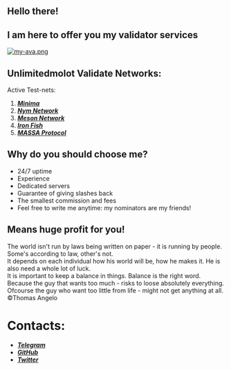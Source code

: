 ## **Hello there!** 
## **I am here to offer you my validator services**  
[![my-ava.png](https://i.postimg.cc/6qc3qNy7/my-ava.png)](https://postimg.cc/dZ7vNpRv)  
## Unlimitedmolot Validate Networks:
Active Test-nets:  
1. ***[Minima](https://minima.global/ "Minima")***  
2. ***[Nym Network](https://testnet-milhon-explorer.nymtech.net/nym/mixnodes/HgGXxQUYxzNamQ733fZNmhWA5GP1aDZxmPwWNNs6tqhg "Molotushka node")***  
3. ***[Meson Network](https://meson.network/ "Meson")***  
4. ***[Iron Fish](https://ironfish.network/docs/whitepaper/1_introduction "Iron Fish")***
5. ***[MASSA Protocol](https://test.massa.net/#explorer?explore=2pFJFzVA7hvmGkndwpZSo8t6frsBw4gp72rsJ1LkJQjj7kx6y8 "Unlimitedmolot_massa_node")***  

## **Why do you should choose me?**  
+ 24/7 uptime  
+ Experience  
+ Dedicated servers  
+ Guarantee of giving slashes back  
+ The smallest commission and fees
+ Feel free to write me anytime: my nominators are my friends!    
## Means huge profit for you!  
The world isn't run by laws being written on paper - it is running by people. Some's according to law, other's not.    
It depends on each individual how his world will be, how he makes it. He is also need a whole lot of luck.    
It is important to keep a balance in things. Balance is the right word.  
Because the guy that wants too much - risks to loose absolutely everything.  
Ofcourse the guy who want too little from life - might not get anything at all. ©Thomas Angelo 
 # **Contacts:**
 * ***[Telegram](https://t.me/Tommmymlt "@Tommmymlt")***  
 * ***[GitHub](https://github.com/Unlimitedmolot "@Unlimitedmolot")***  
 * ***[Twitter](https://twitter.com/Unlimitedmolot "@Unlimitedmolot")***
